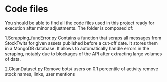 # Code files

You should be able to find all the code files used in this project ready for execution after minor adjustments.
The folder is composed of: 

1.Scrapping_funcError.py
Contains a function that scraps all messages from StockTwits for given assets published before a cut-off date. It stores them in a MongoDB database. It allows to automatically handle errors in the scraping, notably due to blockages of the API after extracting large volumes of data. 

2.CleanDataset.py 
Remove bots/ users on 0.1 percentile of activity 
remove stock names, links, user mentions 
 